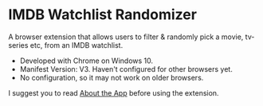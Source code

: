 # IMDB Watchlist Randomizer

A browser extension that allows users to filter & randomly pick a movie, tv-series etc, from an IMDB watchlist.

- Developed with Chrome on Windows 10.
- Manifest Version: V3. Haven't configured for other browsers yet.
- No configuration, so it may not work on older browsers.

I suggest you to read [About the App](https://github.com/AlkTheOrg/imdb-watchlist-randomizer/blob/main/ABOUT.md#about-the-extension) before using the extension.
